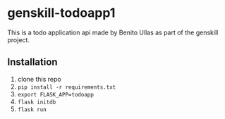 # genskill-todoapp1

This is a todo application api made by Benito Ullas as part of the genskill project.

## Installation
1. clone this repo
2. `pip install -r requirements.txt`
3. `export FLASK_APP=todoapp`
4. `flask initdb`
5. `flask run`
